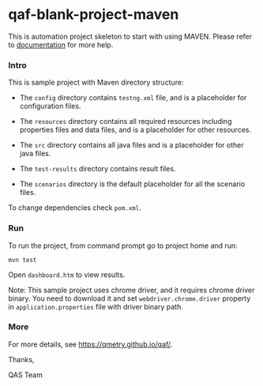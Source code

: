 # qaf-blank-project-maven

This is automation project skeleton to start with using MAVEN. Please refer to [documentation](https://qmetry.github.io/qaf/) for more help.


### Intro

This is sample project with Maven directory structure:

* The `config` directory contains `testng.xml` file, and is a placeholder for configuration files.

* The `resources` directory contains all required resources including properties files and data files, and is a placeholder for other resources.

* The `src` directory contains all java files and is a placeholder for other java files.

* The `test-results` directory contains result files.

* The `scenarios` directory is the default placeholder for all the scenario files.

To change dependencies check `pom.xml`.


### Run

To run the project, from command prompt go to project home and run:

    mvn test 

Open `dashboard.htm` to view results.

Note: This sample project uses chrome driver, and it requires chrome driver binary. You need to download it and set `webdriver.chrome.driver` property in `application.properties` file with driver binary path.


### More

For more details, see https://qmetry.github.io/qaf/.



Thanks,

QAS Team